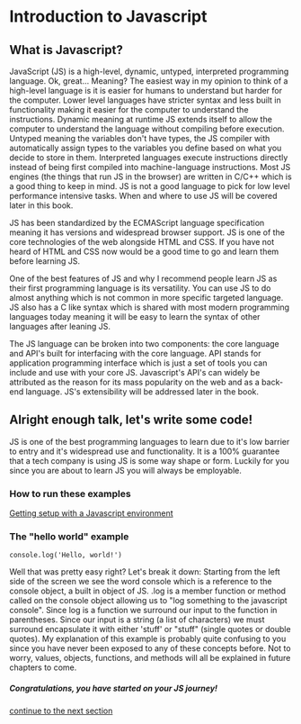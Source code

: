 # Introduction to Javascript

## What is Javascript?

JavaScript (JS) is a high-level, dynamic, untyped, interpreted programming language. Ok, great... Meaning? The easiest way in my opinion to think of a high-level language is it is easier for humans to understand but harder for the computer. Lower level languages have stricter syntax and less built in functionality making it easier for the computer to understand the instructions. Dynamic meaning at runtime JS extends itself to allow the computer to understand the language without compiling before execution. Untyped meaning the variables don't have types, the JS compiler with automatically assign types to the variables you define based on what you decide to store in them. Interpreted languages execute instructions directly instead of being first compiled into machine-language instructions. Most JS engines (the things that run JS in the browser) are written in C/C++ which is a good thing to keep in mind. JS is not a good language to pick for low level performance intensive tasks. When and where to use JS will be covered later in this book.

JS has been standardized by the ECMAScript language specification meaning it has versions and widespread browser support. JS is one of the core technologies of the web alongside HTML and CSS. If you have not heard of HTML and CSS now would be a good time to go and learn them before learning JS.  

One of the best features of JS and why I recommend people learn JS as their first programming language is its versatility. You can use JS to do almost anything which is not common in more specific targeted language. JS also has a C like syntax which is shared with most modern programming languages today meaning it will be easy to learn the syntax of other languages after leaning JS.

The JS language can be broken into two components: the core language and API's built for interfacing with the core language. API stands for application programming interface which is just a set of tools you can include and use with your core JS. Javascript's API's can widely be attributed as the reason for its mass popularity on the web and as a back-end language. JS's extensibility will be addressed later in the book.

## Alright enough talk, let's write some code!

JS is one of the best programming languages to learn due to it's low barrier to entry and it's widespread use and functionality. It is a 100% guarantee that a tech company is using JS is some way shape or form. Luckily for you since you are about to learn JS you will always be employable.

### How to run these examples

[Getting setup with a Javascript environment](https://github.com/dskrenta/learn-js)

### The "hello world" example

```
console.log('Hello, world!')
```

Well that was pretty easy right? Let's break it down: Starting from the left side of the screen we see the word console which is a reference to the console object, a built in object of JS. .log is a member function or method called on the console object allowing us to "log something to the javascript console". Since log is a function we surround our input to the function in parentheses. Since our input is a string (a list of characters) we must surround encapsulate it with either 'stuff' or "stuff" (single quotes or double quotes). My explanation of this example is probably quite confusing to you since you have never been exposed to any of these concepts before. Not to worry, values, objects, functions, and methods will all be explained in future chapters to come.     

##### Congratulations, you have started on your JS journey!

[continue to the next section](https://github.com/dskrenta/learn-js) 
